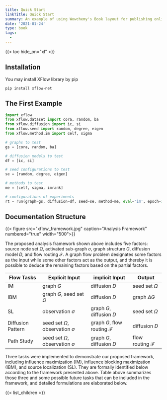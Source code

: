 ```yaml
---
title: Quick Start
linkTitle: Quick Start
summary: An example of using Wowchemy's Book layout for publishing online courses.
date: '2021-01-24'
type: book
tags:
  - 
---
```



{{< toc hide_on="xl" >}}

<!-- ## What you will learn in this page

- Installation 
- The first example -->
<!-- - {{<hl>}}Statistical concepts{{</hl>}} and how to apply them in practice
- Gain experience with the {{<hl>}}Scikit{{</hl>}}, including data visualization with {{<hl>}}Plotly{{</hl>}} and data wrangling with {{<hl>}}Pandas{{</hl>}} -->

## Installation
You may install XFlow library by pip
```shell
pip install xflow-net
```


## The First Example


```python
import xflow
from xflow.dataset import cora, random, ba
from xflow.diffusion import ic, si
from xflow.seed import random, degree, eigen
from xflow.method.im import celf, sigma

# graphs to test
gs = [cora, random, ba]

# diffusion models to test
df = [ic, si]

# seed configurations to test
se = [random, degree, eigen]

# methods to test
me = [celf, sigma, imrank]

# configurations of experiments
rt = run(graph=gs, diffusion=df, seed=se, method=me, eval='im', epoch=10, output=['animation', 'csv', 'fig'])
```

<!-- {{< figure src="featured.jpg" >}} -->

## Documentation Structure

{{< figure src="xflow_framework.jpg" caption="Analysis Framework" numbered="true"  width="500">}}


The proposed analysis framework shown above includes five factors: source node set $\Omega$, activated sub-graph $\sigma$, graph structure $G$, diffusion model $D$, and flow routing $\mathcal{F}$. A graph flow problem designates some factors as the input while some other factors act as the output, and thereby it is possible to deduce the remaining factors based on the partial factors.

| Flow Tasks | Explicit Input               | implicit Input                        | Output           |
|-------------------|-----------------------------------------|-------------------------------------------------|----------------------------|
| IM                | graph  $G$                     | diffusion  $D$                             | seed set $\Omega$          |
| IBM               | graph  $G$, seed set $\Omega$  | diffusion  $D$                             | graph  $\Delta G$ |
| SL                | observation $\sigma$                    | graph  $G$, diffusion  $D$        | seed set $\Omega$          |
| Diffusion Pattern | seed set $\Omega$, observation $\sigma$ | graph  $G$, flow routing $\mathcal{F}$ | diffusion  $D$        |
| Path Study        | seed set $\Omega$, observation $\sigma$ | graph  $G$, diffusion  $D$        | flow routing $\mathcal{F}$ |


Three tasks were implemented to demonstrate our proposed framework, including influence maximization (IM), influence blocking maximization (IBM), and source localization (SL). They are formally identified below according to the framework presented above. Table above summarizes those three and some possible future tasks that can be included in the framework, and detailed formulations are elaborated below.

{{< list_children >}}

<!-- ## Meet your instructor

{{< mention "admin" >}} -->

<!-- ## FAQs

{{< spoiler text="Are there prerequisites?" >}}
There are no prerequisites for the first course.
{{< /spoiler >}}

{{< spoiler text="How often do the courses run?" >}}
Continuously, at your own pace.
{{< /spoiler >}}

{{< cta cta_text="Begin the course" cta_link="python" >}} -->
